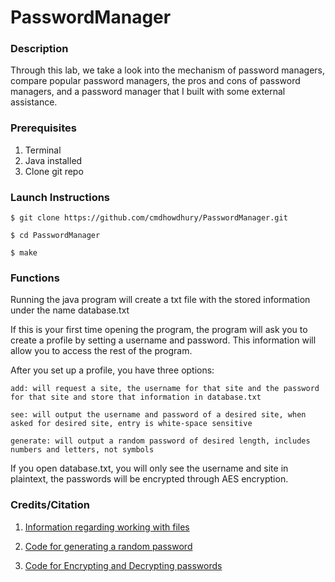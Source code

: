 # PasswordManager

### Description
Through this lab, we take a look into the mechanism of password managers, compare popular password managers, the pros and cons of password managers, and a password manager that I built with some external assistance.

### Prerequisites
1. Terminal 
2. Java installed
3. Clone git repo

### Launch Instructions
```
$ git clone https://github.com/cmdhowdhury/PasswordManager.git

$ cd PasswordManager

$ make
```

### Functions
Running the java program will create a txt file with the stored information under the name database.txt

If this is your first time opening the program, the program will ask you to create a profile by setting a username and password. This information will allow you to access the rest of the program. 

After you set up a profile, you have three options:
```
add: will request a site, the username for that site and the password for that site and store that information in database.txt
```
```
see: will output the username and password of a desired site, when asked for desired site, entry is white-space sensitive
```
```
generate: will output a random password of desired length, includes numbers and letters, not symbols
```
If you open database.txt, you will only see the username and site in plaintext, the passwords will be encrypted through AES encryption.

### Credits/Citation
1. [Information regarding working with files](https://www.w3schools.com/java/java_files.asp)

2. [Code for generating a random password](https://www.techiedelight.com/generate-random-alphanumeric-password-java/)

3. [Code for Encrypting and Decrypting passwords](https://howtodoinjava.com/java/java-security/java-aes-encryption-example/)
